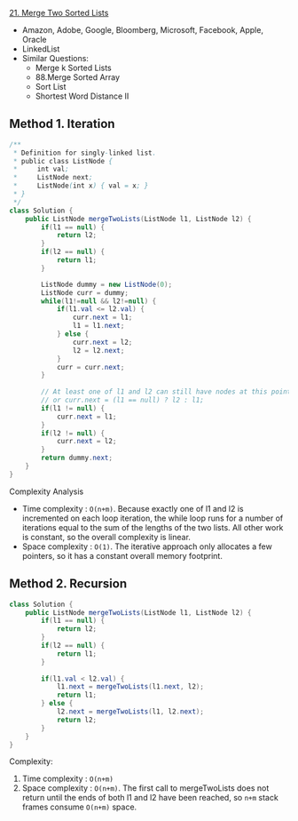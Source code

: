 [21. Merge Two Sorted Lists](https://leetcode.com/problems/merge-two-sorted-lists/)

* Amazon, Adobe, Google, Bloomberg, Microsoft, Facebook, Apple, Oracle
* LinkedList
* Similar Questions:
    * Merge k Sorted Lists
    * 88.Merge Sorted Array
    * Sort List
    * Shortest Word Distance II
    

## Method 1. Iteration
```java
/**
 * Definition for singly-linked list.
 * public class ListNode {
 *     int val;
 *     ListNode next;
 *     ListNode(int x) { val = x; }
 * }
 */
class Solution {
    public ListNode mergeTwoLists(ListNode l1, ListNode l2) {
        if(l1 == null) {
            return l2;
        }
        if(l2 == null) {
            return l1;
        }

        ListNode dummy = new ListNode(0);
        ListNode curr = dummy;
        while(l1!=null && l2!=null) {
            if(l1.val <= l2.val) {
                curr.next = l1;
                l1 = l1.next;
            } else {
                curr.next = l2;
                l2 = l2.next;
            }
            curr = curr.next;
        }
    
        // At least one of l1 and l2 can still have nodes at this point, so connect the non-null list to the end of the merged list.
        // or curr.next = (l1 == null) ? l2 : l1;
        if(l1 != null) {
            curr.next = l1;
        }
        if(l2 != null) {
            curr.next = l2;
        }
        return dummy.next;
    }
}
```

Complexity Analysis
* Time complexity : `O(n+m)`. Because exactly one of l1 and l2 is incremented on each loop iteration, the while loop runs for a number of iterations equal to the sum of the lengths of the two lists. All other work is constant, so the overall complexity is linear.
* Space complexity : `O(1)`. The iterative approach only allocates a few pointers, so it has a constant overall memory footprint.


## Method 2. Recursion
```java
class Solution {
    public ListNode mergeTwoLists(ListNode l1, ListNode l2) {
        if(l1 == null) {
            return l2;
        }
        if(l2 == null) {
            return l1;
        }
        
        if(l1.val < l2.val) {
            l1.next = mergeTwoLists(l1.next, l2);
            return l1;
        } else {
            l2.next = mergeTwoLists(l1, l2.next);
            return l2;
        }
    }
}
```

Complexity:
1. Time complexity : `O(n+m)`
2. Space complexity : `O(n+m)`. The first call to mergeTwoLists does not return until the ends of both l1 and l2 have been reached, so `n+m` stack frames consume `O(n+m)` space.
